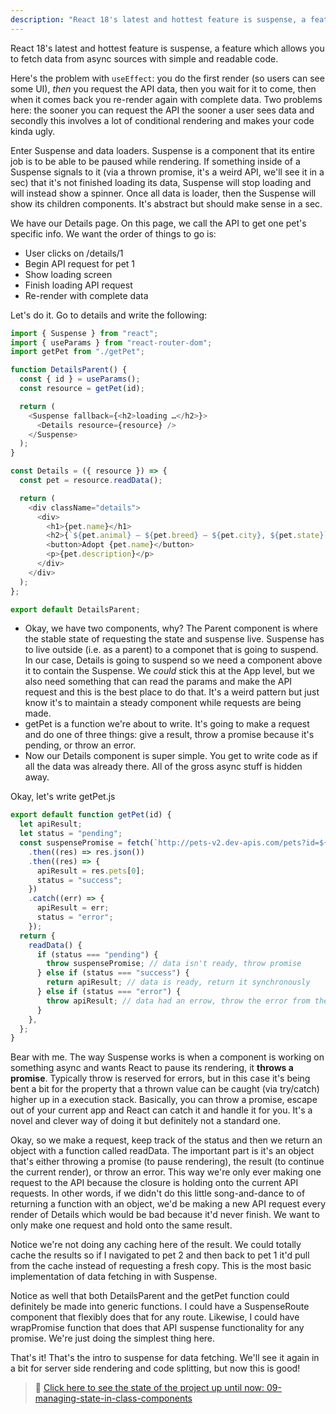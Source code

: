 ```yaml
---
description: "React 18's latest and hottest feature is suspense, a feature which allows you to fetch data from async sources with simple and readable code."
---
```


React 18's latest and hottest feature is suspense, a feature which allows you to fetch data from async sources with simple and readable code.

Here's the problem with `useEffect`: you do the first render (so users can see some UI), _then_ you request the API data, then you wait for it to come, then when it comes back you re-render again with complete data. Two problems here: the sooner you can request the API the sooner a user sees data and secondly this involves a lot of conditional rendering and makes your code kinda ugly.

Enter Suspense and data loaders. Suspense is a component that its entire job is to be able to be paused while rendering. If something inside of a Suspense signals to it (via a thrown promise, it's a weird API, we'll see it in a sec) that it's not finished loading its data, Suspense will stop loading and will instead show a spinner. Once all data is loader, then the Suspense will show its children components. It's abstract but should make sense in a sec.

We have our Details page. On this page, we call the API to get one pet's specific info. We want the order of things to go is:

- User clicks on /details/1
- Begin API request for pet 1
- Show loading screen
- Finish loading API request
- Re-render with complete data

Let's do it. Go to details and write the following:

```javascript
import { Suspense } from "react";
import { useParams } from "react-router-dom";
import getPet from "./getPet";

function DetailsParent() {
  const { id } = useParams();
  const resource = getPet(id);

  return (
    <Suspense fallback={<h2>loading …</h2>}>
      <Details resource={resource} />
    </Suspense>
  );
}

const Details = ({ resource }) => {
  const pet = resource.readData();

  return (
    <div className="details">
      <div>
        <h1>{pet.name}</h1>
        <h2>{`${pet.animal} — ${pet.breed} — ${pet.city}, ${pet.state}`}</h2>
        <button>Adopt {pet.name}</button>
        <p>{pet.description}</p>
      </div>
    </div>
  );
};

export default DetailsParent;
```

- Okay, we have two components, why? The Parent component is where the stable state of requesting the state and suspense live. Suspense has to live outside (i.e. as a parent) to a componet that is going to suspend. In our case, Details is going to suspend so we need a component above it to contain the Suspense. We _could_ stick this at the App level, but we also need something that can read the params and make the API request and this is the best place to do that. It's a weird pattern but just know it's to maintain a steady component while requests are being made.
- getPet is a function we're about to write. It's going to make a request and do one of three things: give a result, throw a promise because it's pending, or throw an error.
- Now our Details component is super simple. You get to write code as if all the data was already there. All of the gross async stuff is hidden away.

Okay, let's write getPet.js

```javascript
export default function getPet(id) {
  let apiResult;
  let status = "pending";
  const suspensePromise = fetch(`http://pets-v2.dev-apis.com/pets?id=${id}`)
    .then((res) => res.json())
    .then((res) => {
      apiResult = res.pets[0];
      status = "success";
    })
    .catch((err) => {
      apiResult = err;
      status = "error";
    });
  return {
    readData() {
      if (status === "pending") {
        throw suspensePromise; // data isn't ready, throw promise
      } else if (status === "success") {
        return apiResult; // data is ready, return it synchronously
      } else if (status === "error") {
        throw apiResult; // data had an errow, throw the error from the API
      }
    },
  };
}
```

Bear with me. The way Suspense works is when a component is working on something async and wants React to pause its rendering, it **throws a promise**. Typically throw is reserved for errors, but in this case it's being bent a bit for the property that a thrown value can be caught (via try/catch) higher up in a execution stack. Basically, you can throw a promise, escape out of your current app and React can catch it and handle it for you. It's a novel and clever way of doing it but definitely not a standard one.

Okay, so we make a request, keep track of the status and then we return an object with a function called readData. The important part is it's an object that's either throwing a promise (to pause rendering), the result (to continue the current render), or throw an error. This way we're only ever making one request to the API because the closure is holding onto the current API requests. In other words, if we didn't do this little song-and-dance to of returning a function with an object, we'd be making a new API request every render of Details which would be bad because it'd never finish. We want to only make one request and hold onto the same result.

Notice we're not doing any caching here of the result. We could totally cache the results so if I navigated to pet 2 and then back to pet 1 it'd pull from the cache instead of requesting a fresh copy. This is the most basic implementation of data fetching in with Suspense.

Notice as well that both DetailsParent and the getPet function could definitely be made into generic functions. I could have a SuspenseRoute component that flexibly does that for any route. Likewise, I could have wrapPromise function that does that API suspense functionality for any promise. We're just doing the simplest thing here.

That's it! That's the intro to suspense for data fetching. We'll see it again in a bit for server side rendering and code splitting, but now this is good!

<!--
This class has been showing you the latest APIs for React: hooks. Going forward, these sorts of components will be the default way of writing React. However, the class API still has its uses and isn't going anywhere anytime soon. In this section we're going to go through and learn the basics of it since there's still a lot class code out in the wild and the new API can't do _everything_ the old one can, so it's still useful in some cases.

Let's go make Details.js as a class.

```javascript
// replace Details.js
import { Component } from "react";
import { withRouter } from "react-router-dom";

class Details extends Component {
  constructor() {
    super();
    this.state = { loading: true };
  }

  async componentDidMount() {
    const res = await fetch(
      `http://pets-v2.dev-apis.com/pets?id=${this.props.match.params.id}`
    );
    const json = await res.json();
    this.setState(Object.assign({ loading: false }, json.pets[0]));
  }

  render() {
    console.log(this.state);

    if (this.state.loading) {
      return <h2>loading … </h2>;
    }

    const { animal, breed, city, state, description, name } = this.state;

    return (
      <div className="details">
        <div>
          <h1>{name}</h1>
          <h2>{`${animal} — ${breed} — ${city}, ${state}`}</h2>
          <button>Adopt {name}</button>
          <p>{description}</p>
        </div>
      </div>
    );
  }
}

export default withRouter(Details);
```

- Every class component extends `React.Component`. Every class component must have a render method that returns some sort of JSX / markup / call to `React.createElement`.
- Not every component needs to have a constructor. Many don't. I'll show you momentarily how you nearly never need to have one. In this case we need it to instantiate the state object (which we'll use instead of `useState`.) If you have a constructor, you _have_ to do the `super(props)` to make sure that the props are passed up to React so React can keep track of them.
- `componentDidMount` is a function that's called after the first rendering is completed. This pretty similar to a `useEffect` call that only calls the first time. This is typically where you want to do data fetching. It doesn't have to be async; we just made it async here to make the data fetching easy.
- Notice instead of getting props via parameters and state via `useState` we're getting it from the instance variables `this.state` and `this.props`. This is how it works with class components. Neither one will you mutate directly.
  - `this.state` is the mutable state of the component (like useState). You'll use `this.setState` to mutate it (don't modify it directly.)
  - `this.props` comes from the parent component, similar to parameter given to the render functions that we pull props out of.
- `withRouter()` is called a higher order component and is a bit of an advance concept. Basically we're composing functionality into our component via react-router. Think of `useParams`: it mixes in functionality from react-router by calling a hook. This is how you get that custom hook behavior of mixing in library functionality with class components. Redux does this too, but otherwise it's not overly common.

## Other lifecycle methods

This class doesn't cover all the lifecycle methods but you can imagine having different timings for different capabilities of a component can be useful. For example, if you have a set of props that come in and you need to filter those props before you display them, you can use `getDerivedStateFromProps`. Or if you need to react to your component being removed from the DOM (like if you're subscribing to an API and you need to dispose of the subscription) you can use `componentWillUnmount`.

There are lots more you can check out in [the React docs here][docs].

-->

> 🏁 [Click here to see the state of the project up until now: 09-managing-state-in-class-components][step]

[docs]: https://reactjs.org/docs/react-component.html
[step]: https://github.com/btholt/citr-v7-project/tree/master/09-managing-state-in-class-components
